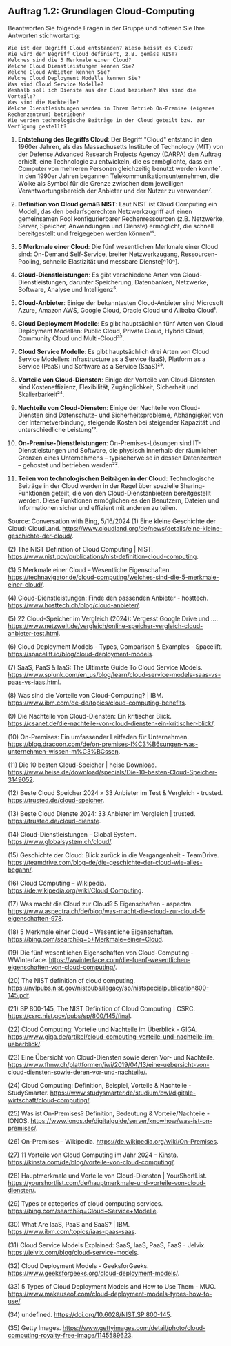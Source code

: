 ## Auftrag 1.2: Grundlagen Cloud-Computing

Beantworten Sie folgende Fragen in der Gruppe und notieren Sie Ihre Antworten stichwortartig:

    Wie ist der Begriff Cloud entstanden? Wieso heisst es Cloud?
    Wie wird der Begriff Cloud definiert, z.B. gemäss NIST?
    Welches sind die 5 Merkmale einer Cloud?
    Welche Cloud Dienstleistungen kennen Sie?
    Welche Cloud Anbieter kennen Sie?
    Welche Cloud Deployment Modelle kennen Sie?
    Was sind Cloud Service Modelle?
    Weshalb soll ich Dienste aus der Cloud beziehen? Was sind die Vorteile?
    Was sind die Nachteile?
    Welche Dienstleistungen werden in Ihrem Betrieb On-Premise (eigenes Rechenzentrum) betrieben?
    Wie werden technologische Beiträge in der Cloud geteilt bzw. zur Verfügung gestellt?

1. **Entstehung des Begriffs Cloud**: Der Begriff "Cloud" entstand in den 1960er Jahren, als das Massachusetts Institute of Technology (MIT) von der Defense Advanced Research Projects Agency (DARPA) den Auftrag erhielt, eine Technologie zu entwickeln, die es ermöglichte, dass ein Computer von mehreren Personen gleichzeitig benutzt werden konnte⁷. In den 1990er Jahren begannen Telekommunikationsunternehmen, die Wolke als Symbol für die Grenze zwischen dem jeweiligen Verantwortungsbereich der Anbieter und der Nutzer zu verwenden⁷.

2. **Definition von Cloud gemäß NIST**: Laut NIST ist Cloud Computing ein Modell, das den bedarfsgerechten Netzwerkzugriff auf einen gemeinsamen Pool konfigurierbarer Rechenressourcen (z.B. Netzwerke, Server, Speicher, Anwendungen und Dienste) ermöglicht, die schnell bereitgestellt und freigegeben werden können¹⁵.

3. **5 Merkmale einer Cloud**: Die fünf wesentlichen Merkmale einer Cloud sind: On-Demand Self-Service, breiter Netzwerkzugang, Ressourcen-Pooling, schnelle Elastizität und messbare Dienste[^10^].

4. **Cloud-Dienstleistungen**: Es gibt verschiedene Arten von Cloud-Dienstleistungen, darunter Speicherung, Datenbanken, Netzwerke, Software, Analyse und Intelligenz⁵.

5. **Cloud-Anbieter**: Einige der bekanntesten Cloud-Anbieter sind Microsoft Azure, Amazon AWS, Google Cloud, Oracle Cloud und Alibaba Cloud¹.

6. **Cloud Deployment Modelle**: Es gibt hauptsächlich fünf Arten von Cloud Deployment Modellen: Public Cloud, Private Cloud, Hybrid Cloud, Community Cloud und Multi-Cloud³².

7. **Cloud Service Modelle**: Es gibt hauptsächlich drei Arten von Cloud Service Modellen: Infrastructure as a Service (IaaS), Platform as a Service (PaaS) und Software as a Service (SaaS)²⁹.

8. **Vorteile von Cloud-Diensten**: Einige der Vorteile von Cloud-Diensten sind Kosteneffizienz, Flexibilität, Zugänglichkeit, Sicherheit und Skalierbarkeit²⁴.

9. **Nachteile von Cloud-Diensten**: Einige der Nachteile von Cloud-Diensten sind Datenschutz- und Sicherheitsprobleme, Abhängigkeit von der Internetverbindung, steigende Kosten bei steigender Kapazität und unterschiedliche Leistung¹⁹.

10. **On-Premise-Dienstleistungen**: On-Premises-Lösungen sind IT-Dienstleistungen und Software, die physisch innerhalb der räumlichen Grenzen eines Unternehmens – typischerweise in dessen Datenzentren – gehostet und betrieben werden²².

11. **Teilen von technologischen Beiträgen in der Cloud**: Technologische Beiträge in der Cloud werden in der Regel über spezielle Sharing-Funktionen geteilt, die von den Cloud-Dienstanbietern bereitgestellt werden. Diese Funktionen ermöglichen es den Benutzern, Dateien und Informationen sicher und effizient mit anderen zu teilen.

Source: Conversation with Bing, 5/16/2024
(1) Eine kleine Geschichte der Cloud: CloudLand. https://www.cloudland.org/de/news/details/eine-kleine-geschichte-der-cloud/.

(2) The NIST Definition of Cloud Computing | NIST. https://www.nist.gov/publications/nist-definition-cloud-computing.

(3) 5 Merkmale einer Cloud – Wesentliche Eigenschaften. https://technavigator.de/cloud-computing/welches-sind-die-5-merkmale-einer-cloud/.

(4) Cloud-Dienstleistungen: Finde den passenden Anbieter - hosttech. https://www.hosttech.ch/blog/cloud-anbieter/.

(5) 22 Cloud-Speicher im Vergleich (2024): Vergesst Google Drive und .... https://www.netzwelt.de/vergleich/online-speicher-vergleich-cloud-anbieter-test.html.

(6) Cloud Deployment Models - Types, Comparison & Examples - Spacelift. https://spacelift.io/blog/cloud-deployment-models.

(7) SaaS, PaaS & IaaS: The Ultimate Guide To Cloud Service Models. https://www.splunk.com/en_us/blog/learn/cloud-service-models-saas-vs-paas-vs-iaas.html.

(8) Was sind die Vorteile von Cloud-Computing? | IBM. https://www.ibm.com/de-de/topics/cloud-computing-benefits.

(9) Die Nachteile von Cloud-Diensten: Ein kritischer Blick. https://csanet.de/die-nachteile-von-cloud-diensten-ein-kritischer-blick/.

(10) On-Premises: Ein umfassender Leitfaden für Unternehmen. https://blog.dracoon.com/de/on-premises-l%C3%B6sungen-was-unternehmen-wissen-m%C3%BCssen.

(11) Die 10 besten Cloud-Speicher | heise Download. https://www.heise.de/download/specials/Die-10-besten-Cloud-Speicher-3149052.

(12) Beste Cloud Speicher 2024 » 33 Anbieter im Test & Vergleich - trusted. https://trusted.de/cloud-speicher.

(13) Beste Cloud Dienste 2024: 33 Anbieter im Vergleich | trusted. https://trusted.de/cloud-dienste.

(14) Cloud-Dienstleistungen - Global System. https://www.globalsystem.ch/cloud/.

(15) Geschichte der Cloud: Blick zurück in die Vergangenheit - TeamDrive. https://teamdrive.com/blog-de/die-geschichte-der-cloud-wie-alles-begann/.

(16) Cloud Computing – Wikipedia. https://de.wikipedia.org/wiki/Cloud_Computing.

(17) Was macht die Cloud zur Cloud? 5 Eigenschaften - aspectra. https://www.aspectra.ch/de/blog/was-macht-die-cloud-zur-cloud-5-eigenschaften-978.

(18) 5 Merkmale einer Cloud – Wesentliche Eigenschaften. https://bing.com/search?q=5+Merkmale+einer+Cloud.

(19) Die fünf wesentlichen Eigenschaften von Cloud-Computing - WWInterface. https://wwinterface.com/die-fuenf-wesentlichen-eigenschaften-von-cloud-computing/.

(20) The NIST definition of cloud computing. https://nvlpubs.nist.gov/nistpubs/legacy/sp/nistspecialpublication800-145.pdf.

(21) SP 800-145, The NIST Definition of Cloud Computing | CSRC. https://csrc.nist.gov/pubs/sp/800/145/final.

(22) Cloud Computing: Vorteile und Nachteile im Überblick - GIGA. https://www.giga.de/artikel/cloud-computing-vorteile-und-nachteile-im-ueberblick/.

(23) Eine Übersicht von Cloud-Diensten sowie deren Vor- und Nachteile. https://www.fhnw.ch/plattformen/iwi/2019/04/13/eine-uebersicht-von-cloud-diensten-sowie-deren-vor-und-nachteile/.

(24) Cloud Computing: Definition, Beispiel, Vorteile & Nachteile - StudySmarter. https://www.studysmarter.de/studium/bwl/digitale-wirtschaft/cloud-computing/.

(25) Was ist On-Premises? Definition, Bedeutung & Vorteile/Nachteile - IONOS. https://www.ionos.de/digitalguide/server/knowhow/was-ist-on-premises/.

(26) On-Premises – Wikipedia. https://de.wikipedia.org/wiki/On-Premises.

(27) 11 Vorteile von Cloud Computing im Jahr 2024 - Kinsta. https://kinsta.com/de/blog/vorteile-von-cloud-computing/.

(28) Hauptmerkmale und Vorteile von Cloud-Diensten | YourShortList. https://yourshortlist.com/de/hauptmerkmale-und-vorteile-von-cloud-diensten/.

(29) Types or categories of cloud computing services. https://bing.com/search?q=Cloud+Service+Modelle.

(30) What Are IaaS, PaaS and SaaS? | IBM. https://www.ibm.com/topics/iaas-paas-saas.

(31) Cloud Service Models Explained: SaaS, IaaS, PaaS, FaaS - Jelvix. https://jelvix.com/blog/cloud-service-models.

(32) Cloud Deployment Models - GeeksforGeeks. https://www.geeksforgeeks.org/cloud-deployment-models/.

(33) 5 Types of Cloud Deployment Models and How to Use Them - MUO. https://www.makeuseof.com/cloud-deployment-models-types-how-to-use/.

(34) undefined. https://doi.org/10.6028/NIST.SP.800-145.

(35) Getty Images. https://www.gettyimages.com/detail/photo/cloud-computing-royalty-free-image/1145589623.